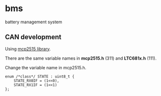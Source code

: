 # bms
battery management system

## CAN development
Using [mcp2515 library](https://github.com/autowp/arduino-mcp2515).

There are the same variable names in **mcp2515.h** (311) and **LTC681x.h** (111). 

Change the variable name in mcp2515.h.
```c++{.line-numbers}
enum /*class*/ STATE : uint8_t {
    STATE_RX0IF = (1<<0),
    STATE_RX1IF = (1<<1)
};
```
